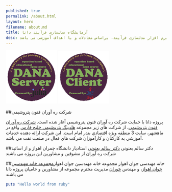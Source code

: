 ```yaml
---
published: true
permalink: /about.html
layout: hero
filename: about.md
title: آزمایشگاه مدلسازی فرآیند دانا
desc: آزمایشگاه دانا، یک پروژه متن باز جهت توسعه نرم افزار مدلسازی فرآیند، براساس معادلات و با اهداف آموزشی می باشد
---
```


[![Go to server website](/assets/img/DANA_ServerSmall.png "DANA-Laboratory Client Site")](/DANA-Laboratory.jl)
[![Go to client website](/assets/img/DANA_ClientSmall.png "DANA-Laboratory Server Site")](/DANA-Laboratory.java)

##شرکت ره آوران فنون پتروشیمی

پروژه دانا با حمايت شرکت ره آوران فنون پتروشيمي آغاز شده است.
[شرکت ره آوران فنون پتروشيمي](http://www.rfpc.ir/)، از شرکت هاي زير مجموعه [هلدينگ پتروشيمي خليج فارس](http://www.pgpic.ir) واقع در ماهشهر، سايت 3 منطقه ويژه اقتصادي بندر امام است.
اين شرکت ارائه دهنده خدمات آموزشي به کارکنان و کارآموزان شرکت هاي فعال در صنعت نفت مي باشد.

##دکتر سالم بعنونی
[دکتر سالم بعنونی](http://engg.scu.ac.ir/banooni) استادیار دانشگاه چمران اهواز و از اساتید شرکت ره آوران از مشوقین و مشاورین این پروژه می باشند

##خانه مهندسی جوان اهواز
مجموعه خانه مهندسین جوان اهواز[مجموعه خانه مهندسین جوان اهواز](http://www.ayehco.com/)، و مهندس [خوران](http://engg.scu.ac.ir/khooran)  مدیریت محترم مجموعه از مشاورین و حامیان پروژه دانا می باشند


~~~ruby
puts "Hello world from ruby"
~~~